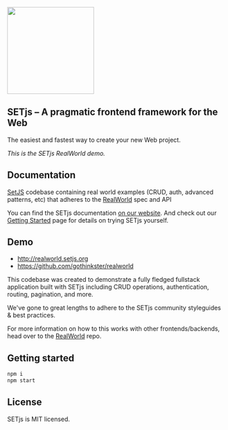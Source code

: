 <a href="https://setjs.org"><img src="http://setjs.org/images/social/github.png" width="200"></a>
<br />

## SETjs – A pragmatic frontend framework for the Web
The easiest and fastest way to create your new Web project.

_This is the SETjs RealWorld demo._

## Documentation
[SetJS](https://github.com/stateempire) codebase containing real world examples (CRUD, auth, advanced patterns, etc) that adheres to the [RealWorld](https://github.com/gothinkster/realworld) spec and API

You can find the SETjs documentation [on our website](https://setjs.org/docs). And check out our [Getting Started](https://setjs.org/docs/getting-started) page for details on trying SETjs yourself.

## Demo
* http://realworld.setjs.org
* https://github.com/gothinkster/realworld

This codebase was created to demonstrate a fully fledged fullstack application built with SETjs including CRUD operations, authentication, routing, pagination, and more.

We've gone to great lengths to adhere to the SETjs community styleguides & best practices.

For more information on how to this works with other frontends/backends, head over to the [RealWorld](https://github.com/gothinkster/realworld) repo.

## Getting started
```bash
npm i
npm start
```

## License
SETjs is MIT licensed.
